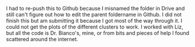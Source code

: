 I had to re-push this to Github because I misnamed the folder in Drive and still can't figure out how to edit the parent foldername in Github.
I did not finish this but am submitting it because I got most of the way through it. I could not get the plots of the different clusters to work. I worked with Liz, but all the code is Dr. Bianco's, mine, or from bits and pieces of help I found scattered around the internet.
